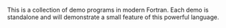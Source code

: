 This is a collection of demo programs in modern Fortran. Each demo is standalone
and will demonstrate a small feature of this powerful language.